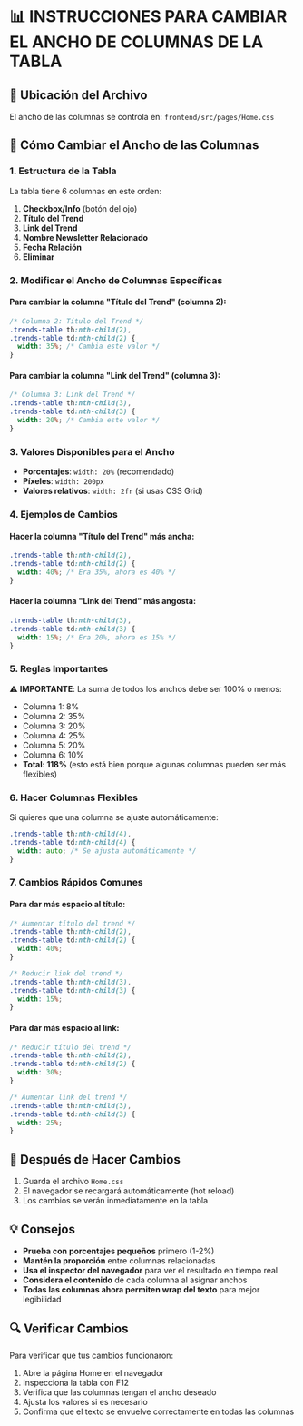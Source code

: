 # 📊 INSTRUCCIONES PARA CAMBIAR EL ANCHO DE COLUMNAS DE LA TABLA

## 🎯 Ubicación del Archivo
El ancho de las columnas se controla en: `frontend/src/pages/Home.css`

## 🔧 Cómo Cambiar el Ancho de las Columnas

### 1. **Estructura de la Tabla**
La tabla tiene 6 columnas en este orden:
1. **Checkbox/Info** (botón del ojo)
2. **Título del Trend** 
3. **Link del Trend**
4. **Nombre Newsletter Relacionado**
5. **Fecha Relación**
6. **Eliminar**

### 2. **Modificar el Ancho de Columnas Específicas**

#### Para cambiar la columna "Título del Trend" (columna 2):
```css
/* Columna 2: Título del Trend */
.trends-table th:nth-child(2),
.trends-table td:nth-child(2) {
  width: 35%; /* Cambia este valor */
}
```

#### Para cambiar la columna "Link del Trend" (columna 3):
```css
/* Columna 3: Link del Trend */
.trends-table th:nth-child(3),
.trends-table td:nth-child(3) {
  width: 20%; /* Cambia este valor */
}
```

### 3. **Valores Disponibles para el Ancho**

- **Porcentajes**: `width: 20%` (recomendado)
- **Píxeles**: `width: 200px`
- **Valores relativos**: `width: 2fr` (si usas CSS Grid)

### 4. **Ejemplos de Cambios**

#### Hacer la columna "Título del Trend" más ancha:
```css
.trends-table th:nth-child(2),
.trends-table td:nth-child(2) {
  width: 40%; /* Era 35%, ahora es 40% */
}
```

#### Hacer la columna "Link del Trend" más angosta:
```css
.trends-table th:nth-child(3),
.trends-table td:nth-child(3) {
  width: 15%; /* Era 20%, ahora es 15% */
}
```

### 5. **Reglas Importantes**

⚠️ **IMPORTANTE**: La suma de todos los anchos debe ser 100% o menos:
- Columna 1: 8%
- Columna 2: 35% 
- Columna 3: 20%
- Columna 4: 25%
- Columna 5: 20%
- Columna 6: 10%
- **Total: 118%** (esto está bien porque algunas columnas pueden ser más flexibles)

### 6. **Hacer Columnas Flexibles**

Si quieres que una columna se ajuste automáticamente:
```css
.trends-table th:nth-child(4),
.trends-table td:nth-child(4) {
  width: auto; /* Se ajusta automáticamente */
}
```

### 7. **Cambios Rápidos Comunes**

#### Para dar más espacio al título:
```css
/* Aumentar título del trend */
.trends-table th:nth-child(2),
.trends-table td:nth-child(2) {
  width: 40%;
}

/* Reducir link del trend */
.trends-table th:nth-child(3),
.trends-table td:nth-child(3) {
  width: 15%;
}
```

#### Para dar más espacio al link:
```css
/* Reducir título del trend */
.trends-table th:nth-child(2),
.trends-table td:nth-child(2) {
  width: 30%;
}

/* Aumentar link del trend */
.trends-table th:nth-child(3),
.trends-table td:nth-child(3) {
  width: 25%;
}
```

## 🚀 Después de Hacer Cambios

1. Guarda el archivo `Home.css`
2. El navegador se recargará automáticamente (hot reload)
3. Los cambios se verán inmediatamente en la tabla

## 💡 Consejos

- **Prueba con porcentajes pequeños** primero (1-2%)
- **Mantén la proporción** entre columnas relacionadas
- **Usa el inspector del navegador** para ver el resultado en tiempo real
- **Considera el contenido** de cada columna al asignar anchos
- **Todas las columnas ahora permiten wrap del texto** para mejor legibilidad

## 🔍 Verificar Cambios

Para verificar que tus cambios funcionaron:
1. Abre la página Home en el navegador
2. Inspecciona la tabla con F12
3. Verifica que las columnas tengan el ancho deseado
4. Ajusta los valores si es necesario
5. Confirma que el texto se envuelve correctamente en todas las columnas
